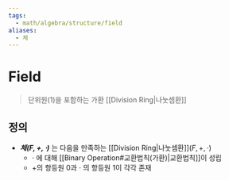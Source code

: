 ```yaml
---
tags:
  - math/algebra/structure/field
aliases:
  - 체
---
```

# Field
> 단위원(1)을 포함하는 가환 [[Division Ring|나눗셈환]]
## 정의
+ ***체$(F, +, \cdot)$*** 는 다음을 만족하는 [[Division Ring|나눗셈환]]$(F,+,\cdot)$
	+ $\cdot$ 에 대해 [[Binary Operation#교환법칙(가환)|교환법칙]]이 성립
	+ $+$의 항등원 0과 $\cdot$ 의 항등원 1이 각각 존재 